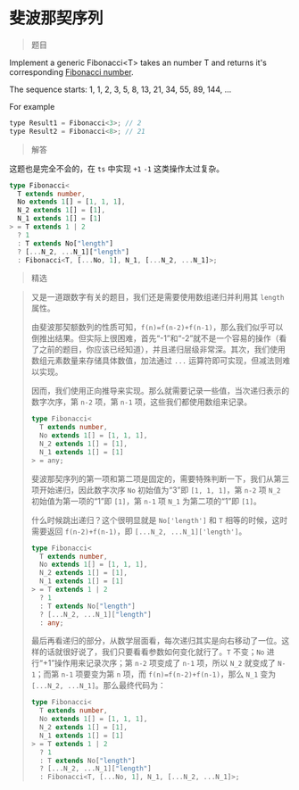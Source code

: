 # 斐波那契序列

<BtnGroup 
	issue="https://tsch.js.org/4182/solutions"
	answer="https://github.com/type-challenges/type-challenges/issues/32087"
/>

> 题目

Implement a generic Fibonacci\<T\> takes an number T and returns it's corresponding [Fibonacci number](https://en.wikipedia.org/wiki/Fibonacci_number).

The sequence starts:
1, 1, 2, 3, 5, 8, 13, 21, 34, 55, 89, 144, ...

For example

```js
type Result1 = Fibonacci<3>; // 2
type Result2 = Fibonacci<8>; // 21
```

> 解答

这题也是完全不会的，在 `ts` 中实现 `+1` `-1` 这类操作太过复杂。

```ts
type Fibonacci<
  T extends number,
  No extends 1[] = [1, 1, 1],
  N_2 extends 1[] = [1],
  N_1 extends 1[] = [1]
> = T extends 1 | 2
  ? 1
  : T extends No["length"]
  ? [...N_2, ...N_1]["length"]
  : Fibonacci<T, [...No, 1], N_1, [...N_2, ...N_1]>;
```

> 精选

<BtnGroup 
	featured="https://github.com/type-challenges/type-challenges/issues/16384"
/>

> 又是一道跟数字有关的题目，我们还是需要使用数组递归并利用其 `length` 属性。
>
> 由斐波那契额数列的性质可知，`f(n)=f(n-2)+f(n-1)`，那么我们似乎可以倒推出结果。但实际上很困难，首先“-1”和“-2”就不是一个容易的操作（看了之前的题目，你应该已经知道），并且递归层级非常深。其次，我们使用数组元素数量来存储具体数值，加法通过 `...` 运算符即可实现，但减法则难以实现。
>
> 因而，我们使用正向推导来实现。那么就需要记录一些值，当次递归表示的数字次序，第 `n-2` 项，第 `n-1` 项，这些我们都使用数组来记录。
>
> ```ts
> type Fibonacci<
>   T extends number,
>   No extends 1[] = [1, 1, 1],
>   N_2 extends 1[] = [1],
>   N_1 extends 1[] = [1]
> > = any;
> ```
>
> 斐波那契序列的第一项和第二项是固定的，需要特殊判断一下，我们从第三项开始递归，因此数字次序 `No` 初始值为“3”即 `[1, 1, 1]`，第 `n-2` 项 `N_2` 初始值为第一项的“1”即 `[1]`，第 `n-1` 项 `N_1` 为第二项的“1”即 `[1]`。
>
> 什么时候跳出递归？这个很明显就是 `No['length']` 和 `T` 相等的时候，这时需要返回 `f(n-2)+f(n-1)`，即 `[...N_2, ...N_1]['length']`。
>
> ```ts
> type Fibonacci<
>   T extends number,
>   No extends 1[] = [1, 1, 1],
>   N_2 extends 1[] = [1],
>   N_1 extends 1[] = [1]
> > = T extends 1 | 2
>   ? 1
>   : T extends No["length"]
>   ? [...N_2, ...N_1]["length"]
>   : any;
> ```
>
> 最后再看递归的部分，从数学层面看，每次递归其实是向右移动了一位。这样的话就很好说了，我们只要看看参数如何变化就行了。`T` 不变；`No` 进行“+1”操作用来记录次序；第 `n-2` 项变成了 `n-1` 项，所以 `N_2` 就变成了 `N-1`；而第 `n-1` 项要变为第 `n` 项，而 `f(n)=f(n-2)+f(n-1)`，那么 `N_1` 变为 `[...N_2, ...N_1]`。那么最终代码为：
>
> ```ts
> type Fibonacci<
>   T extends number,
>   No extends 1[] = [1, 1, 1],
>   N_2 extends 1[] = [1],
>   N_1 extends 1[] = [1]
> > = T extends 1 | 2
>   ? 1
>   : T extends No["length"]
>   ? [...N_2, ...N_1]["length"]
>   : Fibonacci<T, [...No, 1], N_1, [...N_2, ...N_1]>;
> ```
